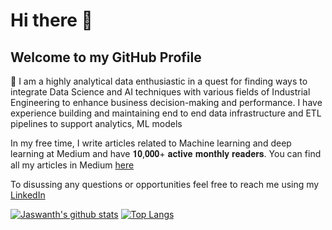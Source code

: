 # Hi there 👋
## Welcome to my GitHub Profile

🔭  I am a highly analytical data enthusiastic in a quest for finding ways to integrate Data Science and AI techniques with various fields of Industrial Engineering to enhance business decision-making and performance. I have experience building and maintaining end to end data infrastructure and ETL pipelines to support analytics, ML models

In my free time, I write articles related to Machine learning and deep learning at Medium and have 𝟏𝟎,𝟎𝟎𝟎+ 𝐚𝐜𝐭𝐢𝐯𝐞 𝐦𝐨𝐧𝐭𝐡𝐥𝐲 𝐫𝐞𝐚𝐝𝐞𝐫𝐬. You can find all my articles in Medium [here](https://jaswanth-badvelu.medium.com/)

To disussing any questions or opportunities feel free to reach me using my [LinkedIn](https://www.linkedin.com/in/jaswanth-badvelu/)

[![Jaswanth's github stats](https://github-readme-stats.vercel.app/api?username=JaswanthBadvelu&count_private=true&show_icons=true)](https://github.com/JaswanthBadvelu/github-readme-stats)
[![Top Langs](https://github-readme-stats.vercel.app/api/top-langs/?username=JaswanthBadvelu)](https://github.com/JaswanthBadvelu/github-readme-stats)
